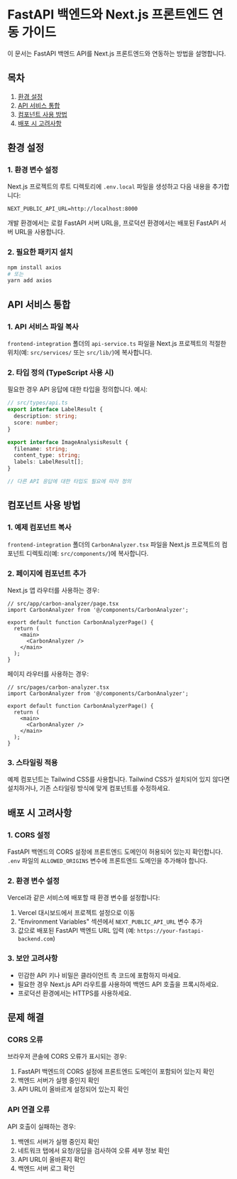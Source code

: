 # FastAPI 백엔드와 Next.js 프론트엔드 연동 가이드

이 문서는 FastAPI 백엔드 API를 Next.js 프론트엔드와 연동하는 방법을 설명합니다.

## 목차

1. [환경 설정](#환경-설정)
2. [API 서비스 통합](#api-서비스-통합)
3. [컴포넌트 사용 방법](#컴포넌트-사용-방법)
4. [배포 시 고려사항](#배포-시-고려사항)

## 환경 설정

### 1. 환경 변수 설정

Next.js 프로젝트의 루트 디렉토리에 `.env.local` 파일을 생성하고 다음 내용을 추가합니다:

```
NEXT_PUBLIC_API_URL=http://localhost:8000
```

개발 환경에서는 로컬 FastAPI 서버 URL을, 프로덕션 환경에서는 배포된 FastAPI 서버 URL을 사용합니다.

### 2. 필요한 패키지 설치

```bash
npm install axios
# 또는
yarn add axios
```

## API 서비스 통합

### 1. API 서비스 파일 복사

`frontend-integration` 폴더의 `api-service.ts` 파일을 Next.js 프로젝트의 적절한 위치(예: `src/services/` 또는 `src/lib/`)에 복사합니다.

### 2. 타입 정의 (TypeScript 사용 시)

필요한 경우 API 응답에 대한 타입을 정의합니다. 예시:

```typescript
// src/types/api.ts
export interface LabelResult {
  description: string;
  score: number;
}

export interface ImageAnalysisResult {
  filename: string;
  content_type: string;
  labels: LabelResult[];
}

// 다른 API 응답에 대한 타입도 필요에 따라 정의
```

## 컴포넌트 사용 방법

### 1. 예제 컴포넌트 복사

`frontend-integration` 폴더의 `CarbonAnalyzer.tsx` 파일을 Next.js 프로젝트의 컴포넌트 디렉토리(예: `src/components/`)에 복사합니다.

### 2. 페이지에 컴포넌트 추가

Next.js 앱 라우터를 사용하는 경우:

```tsx
// src/app/carbon-analyzer/page.tsx
import CarbonAnalyzer from '@/components/CarbonAnalyzer';

export default function CarbonAnalyzerPage() {
  return (
    <main>
      <CarbonAnalyzer />
    </main>
  );
}
```

페이지 라우터를 사용하는 경우:

```tsx
// src/pages/carbon-analyzer.tsx
import CarbonAnalyzer from '@/components/CarbonAnalyzer';

export default function CarbonAnalyzerPage() {
  return (
    <main>
      <CarbonAnalyzer />
    </main>
  );
}
```

### 3. 스타일링 적용

예제 컴포넌트는 Tailwind CSS를 사용합니다. Tailwind CSS가 설치되어 있지 않다면 설치하거나, 기존 스타일링 방식에 맞게 컴포넌트를 수정하세요.

## 배포 시 고려사항

### 1. CORS 설정

FastAPI 백엔드의 CORS 설정에 프론트엔드 도메인이 허용되어 있는지 확인합니다. `.env` 파일의 `ALLOWED_ORIGINS` 변수에 프론트엔드 도메인을 추가해야 합니다.

### 2. 환경 변수 설정

Vercel과 같은 서비스에 배포할 때 환경 변수를 설정합니다:

1. Vercel 대시보드에서 프로젝트 설정으로 이동
2. "Environment Variables" 섹션에서 `NEXT_PUBLIC_API_URL` 변수 추가
3. 값으로 배포된 FastAPI 백엔드 URL 입력 (예: `https://your-fastapi-backend.com`)

### 3. 보안 고려사항

- 민감한 API 키나 비밀은 클라이언트 측 코드에 포함하지 마세요.
- 필요한 경우 Next.js API 라우트를 사용하여 백엔드 API 호출을 프록시하세요.
- 프로덕션 환경에서는 HTTPS를 사용하세요.

## 문제 해결

### CORS 오류

브라우저 콘솔에 CORS 오류가 표시되는 경우:

1. FastAPI 백엔드의 CORS 설정에 프론트엔드 도메인이 포함되어 있는지 확인
2. 백엔드 서버가 실행 중인지 확인
3. API URL이 올바르게 설정되어 있는지 확인

### API 연결 오류

API 호출이 실패하는 경우:

1. 백엔드 서버가 실행 중인지 확인
2. 네트워크 탭에서 요청/응답을 검사하여 오류 세부 정보 확인
3. API URL이 올바른지 확인
4. 백엔드 서버 로그 확인
